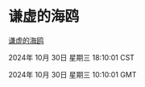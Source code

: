 # 谦虚的海鸥
[谦虚的海鸥](http://219.139.197.74:56308/qxdho/course/base/hotlink/index.php)

2024年 10月 30日 星期三 18:10:01 CST

2024年 10月 30日 星期三 10:10:01 GMT
